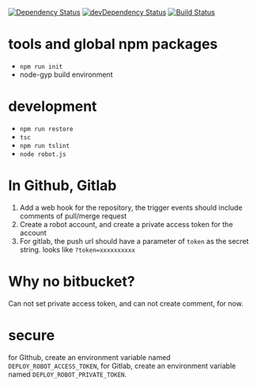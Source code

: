 [![Dependency Status](https://david-dm.org/plantain-00/deploy-robot.svg)](https://david-dm.org/plantain-00/deploy-robot)
[![devDependency Status](https://david-dm.org/plantain-00/deploy-robot/dev-status.svg)](https://david-dm.org/plantain-00/deploy-robot#info=devDependencies)
[![Build Status](https://travis-ci.org/plantain-00/deploy-robot.svg?branch=master)](https://travis-ci.org/plantain-00/deploy-robot)

# tools and global npm packages

+ `npm run init`
+ node-gyp build environment

# development

+ `npm run restore`
+ `tsc`
+ `npm run tslint`
+ `node robot.js`

# In Github, Gitlab

1. Add a web hook for the repository, the trigger events should include comments of pull/merge request
2. Create a robot account, and create a private access token for the account
3. For gitlab, the push url should have a parameter of `token` as the secret string. looks like `?token=xxxxxxxxxx`

# Why no bitbucket?

Can not set private access token, and can not create comment, for now.

# secure

for GIthub, create an environment variable named `DEPLOY_ROBOT_ACCESS_TOKEN`, for Gitlab, create an environment variable named `DEPLOY_ROBOT_PRIVATE_TOKEN`.
